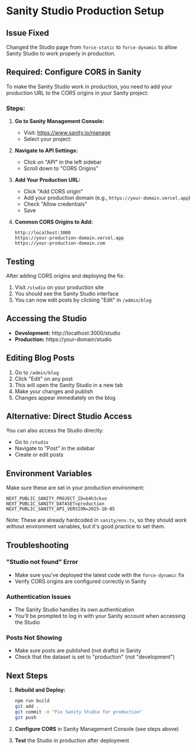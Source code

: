 # Sanity Studio Production Setup

## Issue Fixed
Changed the Studio page from `force-static` to `force-dynamic` to allow Sanity Studio to work properly in production.

## Required: Configure CORS in Sanity

To make the Sanity Studio work in production, you need to add your production URL to the CORS origins in your Sanity project:

### Steps:

1. **Go to Sanity Management Console:**
   - Visit: https://www.sanity.io/manage
   - Select your project: 

2. **Navigate to API Settings:**
   - Click on "API" in the left sidebar
   - Scroll down to "CORS Origins"

3. **Add Your Production URL:**
   - Click "Add CORS origin"
   - Add your production domain (e.g., `https://your-domain.vercel.app`)
   - Check "Allow credentials"
   - Save

4. **Common CORS Origins to Add:**
   ```
   http://localhost:3000
   https://your-production-domain.vercel.app
   https://your-production-domain.com
   ```

## Testing

After adding CORS origins and deploying the fix:

1. Visit `/studio` on your production site
2. You should see the Sanity Studio interface
3. You can now edit posts by clicking "Edit" in `/admin/blog`

## Accessing the Studio

- **Development:** http://localhost:3000/studio
- **Production:** https://your-domain/studio

## Editing Blog Posts

1. Go to `/admin/blog` 
2. Click "Edit" on any post
3. This will open the Sanity Studio in a new tab
4. Make your changes and publish
5. Changes appear immediately on the blog

## Alternative: Direct Studio Access

You can also access the Studio directly:
- Go to `/studio` 
- Navigate to "Post" in the sidebar
- Create or edit posts

## Environment Variables

Make sure these are set in your production environment:

```env
NEXT_PUBLIC_SANITY_PROJECT_ID=b4h3ckxo
NEXT_PUBLIC_SANITY_DATASET=production
NEXT_PUBLIC_SANITY_API_VERSION=2025-10-05
```

Note: These are already hardcoded in `sanity/env.ts`, so they should work without environment variables, but it's good practice to set them.

## Troubleshooting

### "Studio not found" Error
- Make sure you've deployed the latest code with the `force-dynamic` fix
- Verify CORS origins are configured correctly in Sanity

### Authentication Issues
- The Sanity Studio handles its own authentication
- You'll be prompted to log in with your Sanity account when accessing the Studio

### Posts Not Showing
- Make sure posts are published (not drafts) in Sanity
- Check that the dataset is set to "production" (not "development")

## Next Steps

1. **Rebuild and Deploy:**
   ```bash
   npm run build
   git add .
   git commit -m "Fix Sanity Studio for production"
   git push
   ```

2. **Configure CORS** in Sanity Management Console (see steps above)

3. **Test** the Studio in production after deployment
